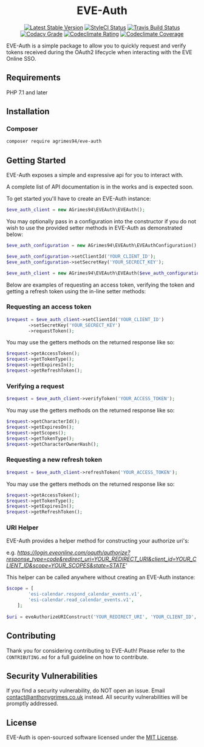 <h1 align="center">
EVE-Auth
</h1>

<p align="center">
<a href="https://packagist.org/packages/aGrimes94/eve-auth"><img src="https://poser.pugx.org/agrimes94/eve-auth/v/stable?format=flat-square" alt="Latest Stable Version"></a>
<a href="https://styleci.io/repos/105326896"><img src="https://styleci.io/repos/105326896/shield?branch=master" alt="StyleCI Status"></a>
<a href="https://travis-ci.org/aGrimes94/eve-auth"><img src="https://img.shields.io/travis/aGrimes94/eve-auth.svg?style=flat-square" alt="Travis Build Status"></a>
<a href="https://www.codacy.com/"><img src="https://img.shields.io/codacy/grade/b80c9dd435044db7ad028bcf7e46e6af.svg?style=flat-square" alt="Codacy Grade"></a>
<a href="https://codeclimate.com/github/aGrimes94/eve-auth"><img src="https://img.shields.io/codeclimate/github/aGrimes94/eve-auth.svg?style=flat-square" alt="Codeclimate Rating"></a>
<a href="https://codeclimate.com/github/aGrimes94/eve-auth/coverage"><img src="https://img.shields.io/codeclimate/coverage/github/aGrimes94/eve-auth.svg?style=flat-square" alt="Codeclimate Coverage"></a>
</p>

EVE-Auth is a simple package to allow you to quickly request and verify tokens received during the OAuth2 lifecycle when interacting with the EVE Online SSO.

## Requirements

PHP 7.1 and later

## Installation

### Composer

``` sh
composer require agrimes94/eve-auth
```

## Getting Started

EVE-Auth exposes a simple and expressive api for you to interact with.

A complete list of API documentation is in the works and is expected soon.

To get started you'll have to create an EVE-Auth instance:

``` php
$eve_auth_client = new AGrimes94\EVEAuth\EVEAuth();
```

You may optionally pass in a configuration into the constructor if you do not wish to use the provided setter methods in EVE-Auth as demonstrated below:

``` php
$eve_auth_configuration = new AGrimes94\EVEAuth\EVEAuthConfiguration();

$eve_auth_configuration->setClientId('YOUR_CLIENT_ID');
$eve_auth_configuration->setSecretKey('YOUR_SECRECT_KEY');

$eve_auth_client = new AGrimes94\EVEAuth\EVEAuth($eve_auth_configuration);
```

Below are examples of requesting an access token, verifying the token and getting a refresh token using the in-line setter methods:

### Requesting an access token

``` php
$request = $eve_auth_client->setClientId('YOUR_CLIENT_ID')
        ->setSecretKey('YOUR_SECRECT_KEY')
        ->requestToken();
```

You may use the getters methods on the returned response like so:

``` php
$request->getAccessToken();
$request->getTokenType();
$request->getExpiresIn();
$request->getRefreshToken();
```

### Verifying a request

``` php
$request = $eve_auth_client->verifyToken('YOUR_ACCESS_TOKEN');
```

You may use the getters methods on the returned response like so:

``` php
$request->getCharacterId();
$request->getExpiresOn();
$request->getScopes();
$request->getTokenType();
$request->getCharacterOwnerHash();
```

### Requesting a new refresh token

``` php
$request = $eve_auth_client->refreshToken('YOUR_ACCESS_TOKEN');
```

You may use the getters methods on the returned response like so:

``` php
$request->getAccessToken();
$request->getTokenType();
$request->getExpiresIn();
$request->getRefreshToken();
```

### URI Helper

EVE-Auth provides a helper method for constructing your authorize uri's:

e.g. *https://login.eveonline.com/oauth/authorize?response_type=code&redirect_uri=YOUR_REDIRECT_URI&client_id=YOUR_CLIENT_ID&scope=YOUR_SCOPES&state=STATE'*

This helper can be called anywhere without creating an EVE-Auth instance:

``` php
$scope = [
        'esi-calendar.respond_calendar_events.v1',
        'esi-calendar.read_calendar_events.v1',
    ];
    
$uri = eveAuthorizeURIConstruct('YOUR_REDIRECT_URI', 'YOUR_CLIENT_ID', $scope, 'STATE');
```

## Contributing

Thank you for considering contributing to EVE-Auth! Please refer to the `CONTRIBUTING.md` for a full guideline on how to contribute.

## Security Vulnerabilities

If you find a security vulnerability, do NOT open an issue. Email [contact@anthonygrimes.co.uk](mailto:contact@anthonygrimes.co.uk) instead. All security vulnerabilities will be promptly addressed.

## License

EVE-Auth is open-sourced software licensed under the [MIT License](https://opensource.org/licenses/MIT).
